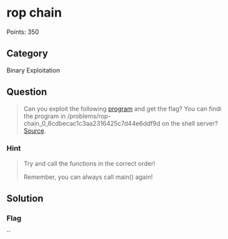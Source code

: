 # rop chain
Points: 350

## Category
Binary Exploitation

## Question
>Can you exploit the following [program](files/rop) and get the flag? You can findi the program in /problems/rop-chain_0_6cdbecac1c3aa2316425c7d44e6ddf9d on the shell server? [Source](files/rop.c). 

### Hint
>Try and call the functions in the correct order!
>
>Remember, you can always call main() again!

## Solution


### Flag
``
